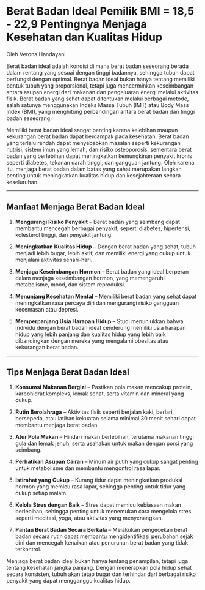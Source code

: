 # Berat Badan Ideal Pemilik BMI  = 18,5 - 22,9 Pentingnya Menjaga Kesehatan dan Kualitas Hidup

Oleh Verona Handayani

Berat badan ideal adalah kondisi di mana berat badan seseorang berada dalam rentang yang sesuai dengan tinggi badannya, sehingga tubuh dapat berfungsi dengan optimal. Berat badan ideal bukan hanya tentang memiliki bentuk tubuh yang proporsional, tetapi juga mencerminkan keseimbangan antara asupan energi dari makanan dan pengeluaran energi melalui aktivitas fisik. Berat badan yang sehat dapat ditentukan melalui berbagai metode, salah satunya menggunakan Indeks Massa Tubuh (IMT) atau Body Mass Index (BMI), yang menghitung perbandingan antara berat badan dan tinggi badan seseorang.

Memiliki berat badan ideal sangat penting karena kelebihan maupun kekurangan berat badan dapat berdampak pada kesehatan. Berat badan yang terlalu rendah dapat menyebabkan masalah seperti kekurangan nutrisi, sistem imun yang lemah, dan risiko osteoporosis, sementara berat badan yang berlebihan dapat meningkatkan kemungkinan penyakit kronis seperti diabetes, tekanan darah tinggi, dan gangguan jantung. Oleh karena itu, menjaga berat badan dalam batas yang sehat merupakan langkah penting untuk meningkatkan kualitas hidup dan kesejahteraan secara keseluruhan.

---

## Manfaat Menjaga Berat Badan Ideal

1. **Mengurangi Risiko Penyakit** – Berat badan yang seimbang dapat membantu mencegah berbagai penyakit, seperti diabetes, hipertensi, kolesterol tinggi, dan penyakit jantung.

2. **Meningkatkan Kualitas Hidup** – Dengan berat badan yang sehat, tubuh menjadi lebih bugar, lebih aktif, dan memiliki energi yang cukup untuk menjalani aktivitas sehari-hari.

3. **Menjaga Keseimbangan Hormon** – Berat badan yang ideal berperan dalam menjaga keseimbangan hormon, yang memengaruhi metabolisme, mood, dan sistem reproduksi.

4. **Menunjang Kesehatan Mental** – Memiliki berat badan yang sehat dapat meningkatkan rasa percaya diri dan mengurangi risiko gangguan kecemasan atau depresi.

5. **Memperpanjang Usia Harapan Hidup** – Studi menunjukkan bahwa individu dengan berat badan ideal cenderung memiliki usia harapan hidup yang lebih panjang dan kualitas hidup yang lebih baik dibandingkan dengan mereka yang mengalami obesitas atau kekurangan berat badan.

---

## Tips Menjaga Berat Badan Ideal

1. **Konsumsi Makanan Bergizi** – Pastikan pola makan mencakup protein, karbohidrat kompleks, lemak sehat, serta vitamin dan mineral yang cukup.

2. **Rutin Berolahraga** – Aktivitas fisik seperti berjalan kaki, berlari, bersepeda, atau latihan kekuatan selama minimal 30 menit sehari dapat membantu menjaga berat badan.

3. **Atur Pola Makan** – Hindari makan berlebihan, terutama makanan tinggi gula dan lemak jenuh, serta usahakan untuk makan dengan porsi yang seimbang.

4. **Perhatikan Asupan Cairan** – Minum air putih yang cukup sangat penting untuk metabolisme dan membantu mengontrol rasa lapar.

5. **Istirahat yang Cukup** – Kurang tidur dapat meningkatkan produksi hormon yang memicu rasa lapar, sehingga penting untuk tidur yang cukup setiap malam.

6. **Kelola Stres dengan Baik** – Stres dapat memicu kebiasaan makan berlebihan, sehingga penting untuk menemukan cara mengelola stres seperti meditasi, yoga, atau aktivitas yang menyenangkan.

7. **Pantau Berat Badan Secara Berkala** – Melakukan pengecekan berat badan secara rutin dapat membantu mengidentifikasi perubahan sejak dini dan mencegah kenaikan atau penurunan berat badan yang tidak terkontrol.


Menjaga berat badan ideal bukan hanya tentang penampilan, tetapi juga tentang kesehatan jangka panjang. Dengan menerapkan pola hidup sehat secara konsisten, tubuh akan tetap bugar dan terhindar dari berbagai risiko penyakit yang dapat mengganggu kualitas hidup.
